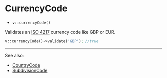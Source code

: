 # CurrencyCode

- `v::currencyCode()`

Validates an [ISO 4217](http://en.wikipedia.org/wiki/ISO_4217) currency code like GBP or EUR.

```php
v::currencyCode()->validate('GBP'); //true
```

***
See also:

  * [CountryCode](CountryCode.md)
  * [SubdivisionCode](SubdivisionCode.md)
